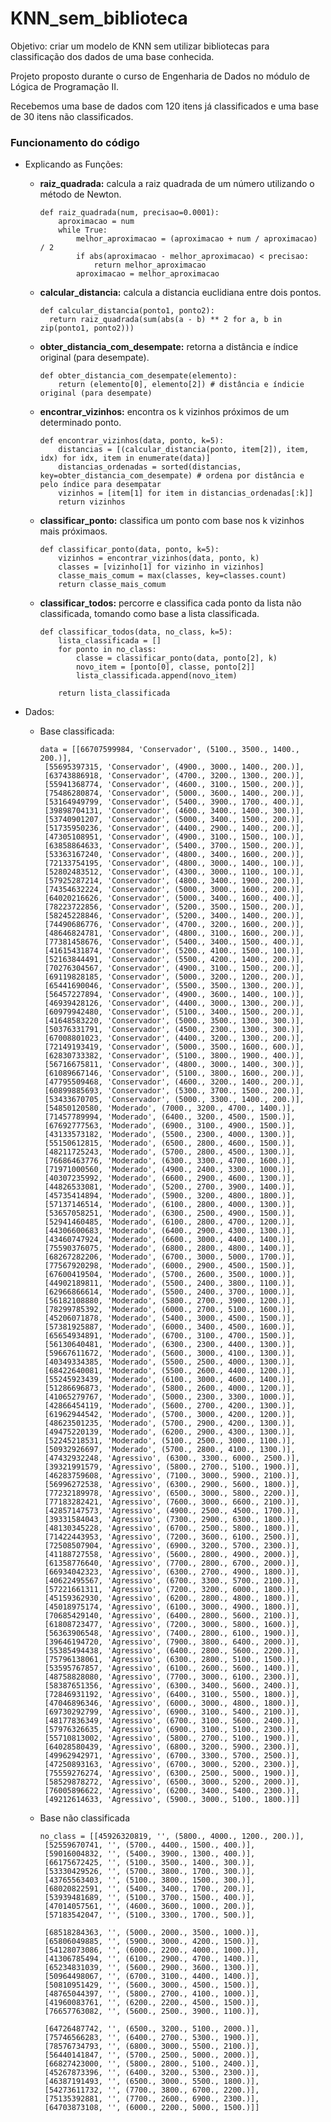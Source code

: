 # KNN_sem_biblioteca

Objetivo: criar um modelo de KNN sem utilizar bibliotecas para classificação dos dados de uma base conhecida.

Projeto proposto durante o curso de Engenharia de Dados no módulo de Lógica de Programação II.

Recebemos uma base de dados com 120 itens já classificados e uma base de 30 itens não classificados.

### Funcionamento do código

- Explicando as Funções:
  - **raiz_quadrada:** calcula a raiz quadrada de um número utilizando o método de Newton.
    
         
        def raiz_quadrada(num, precisao=0.0001):
            aproximacao = num
            while True:
                melhor_aproximacao = (aproximacao + num / aproximacao) / 2
                if abs(aproximacao - melhor_aproximacao) < precisao:
                    return melhor_aproximacao
                aproximacao = melhor_aproximacao
                  
  
  - **calcular_distancia:** calcula a distancia euclidiana entre dois pontos.

        def calcular_distancia(ponto1, ponto2):
          return raiz_quadrada(sum(abs(a - b) ** 2 for a, b in zip(ponto1, ponto2)))

  - **obter_distancia_com_desempate:** retorna a distância e índice original (para desempate).
 
        def obter_distancia_com_desempate(elemento):
            return (elemento[0], elemento[2]) # distância e índicie original (para desempate)

  - **encontrar_vizinhos:** encontra os k vizinhos próximos de um determinado ponto.
 
        def encontrar_vizinhos(data, ponto, k=5):
            distancias = [(calcular_distancia(ponto, item[2]), item, idx) for idx, item in enumerate(data)]
            distancias_ordenadas = sorted(distancias, key=obter_distancia_com_desempate) # ordena por distância e pelo índice para desempatar
            vizinhos = [item[1] for item in distancias_ordenadas[:k]]
            return vizinhos
    
  - **classificar_ponto:** classifica um ponto com base nos k vizinhos mais próximaos.
 
        def classificar_ponto(data, ponto, k=5):
            vizinhos = encontrar_vizinhos(data, ponto, k)
            classes = [vizinho[1] for vizinho in vizinhos]
            classe_mais_comum = max(classes, key=classes.count)
            return classe_mais_comum

  - **classificar_todos:** percorre e classifica cada ponto da lista não classificada, tomando como base a lista classificada.

        def classificar_todos(data, no_class, k=5):
            lista_classificada = []
            for ponto in no_class:
                classe = classificar_ponto(data, ponto[2], k)
                novo_item = [ponto[0], classe, ponto[2]]
                lista_classificada.append(novo_item)
        
            return lista_classificada

- Dados:

  - Base classificada:

        data = [[66707599984, 'Conservador', (5100., 3500., 1400., 200.)],
         [55695397315, 'Conservador', (4900., 3000., 1400., 200.)],
         [63743886918, 'Conservador', (4700., 3200., 1300., 200.)],
         [55941368774, 'Conservador', (4600., 3100., 1500., 200.)],
         [75486280874, 'Conservador', (5000., 3600., 1400., 200.)],
         [53164949799, 'Conservador', (5400., 3900., 1700., 400.)],
         [39898704131, 'Conservador', (4600., 3400., 1400., 300.)],
         [53740901207, 'Conservador', (5000., 3400., 1500., 200.)],
         [51735950236, 'Conservador', (4400., 2900., 1400., 200.)],
         [47305108951, 'Conservador', (4900., 3100., 1500., 100.)],
         [63858864633, 'Conservador', (5400., 3700., 1500., 200.)],
         [53363167240, 'Conservador', (4800., 3400., 1600., 200.)],
         [72133754195, 'Conservador', (4800., 3000., 1400., 100.)],
         [52802483512, 'Conservador', (4300., 3000., 1100., 100.)],
         [57925287214, 'Conservador', (4800., 3400., 1900., 200.)],
         [74354632224, 'Conservador', (5000., 3000., 1600., 200.)],
         [64020216626, 'Conservador', (5000., 3400., 1600., 400.)],
         [78223722856, 'Conservador', (5200., 3500., 1500., 200.)],
         [58245228846, 'Conservador', (5200., 3400., 1400., 200.)],
         [74490686776, 'Conservador', (4700., 3200., 1600., 200.)],
         [48646824781, 'Conservador', (4800., 3100., 1600., 200.)],
         [77381458676, 'Conservador', (5400., 3400., 1500., 400.)],
         [41615431874, 'Conservador', (5200., 4100., 1500., 100.)],
         [52163844491, 'Conservador', (5500., 4200., 1400., 200.)],
         [70276304567, 'Conservador', (4900., 3100., 1500., 200.)],
         [69119828185, 'Conservador', (5000., 3200., 1200., 200.)],
         [65441690046, 'Conservador', (5500., 3500., 1300., 200.)],
         [56457227894, 'Conservador', (4900., 3600., 1400., 100.)],
         [46939428126, 'Conservador', (4400., 3000., 1300., 200.)],
         [60979942480, 'Conservador', (5100., 3400., 1500., 200.)],
         [41648583220, 'Conservador', (5000., 3500., 1300., 300.)],
         [50376331791, 'Conservador', (4500., 2300., 1300., 300.)],
         [67008801023, 'Conservador', (4400., 3200., 1300., 200.)],
         [72149193419, 'Conservador', (5000., 3500., 1600., 600.)],
         [62830733382, 'Conservador', (5100., 3800., 1900., 400.)],
         [56716675811, 'Conservador', (4800., 3000., 1400., 300.)],
         [61089667146, 'Conservador', (5100., 3800., 1600., 200.)],
         [47795509468, 'Conservador', (4600., 3200., 1400., 200.)],
         [60899885693, 'Conservador', (5300., 3700., 1500., 200.)],
         [53433670705, 'Conservador', (5000., 3300., 1400., 200.)],
         [54850120580, 'Moderado', (7000., 3200., 4700., 1400.)],
         [71457789994, 'Moderado', (6400., 3200., 4500., 1500.)],
         [67692777563, 'Moderado', (6900., 3100., 4900., 1500.)],
         [43133573182, 'Moderado', (5500., 2300., 4000., 1300.)],
         [55150612815, 'Moderado', (6500., 2800., 4600., 1500.)],
         [48211725243, 'Moderado', (5700., 2800., 4500., 1300.)],
         [76686463776, 'Moderado', (6300., 3300., 4700., 1600.)],
         [71971000560, 'Moderado', (4900., 2400., 3300., 1000.)],
         [40307235992, 'Moderado', (6600., 2900., 4600., 1300.)],
         [44826533081, 'Moderado', (5200., 2700., 3900., 1400.)],
         [45735414894, 'Moderado', (5900., 3200., 4800., 1800.)],
         [57137146514, 'Moderado', (6100., 2800., 4000., 1300.)],
         [53657058251, 'Moderado', (6300., 2500., 4900., 1500.)],
         [52941460485, 'Moderado', (6100., 2800., 4700., 1200.)],
         [44306600683, 'Moderado', (6400., 2900., 4300., 1300.)],
         [43460747924, 'Moderado', (6600., 3000., 4400., 1400.)],
         [75590376075, 'Moderado', (6800., 2800., 4800., 1400.)],
         [68267282206, 'Moderado', (6700., 3000., 5000., 1700.)],
         [77567920298, 'Moderado', (6000., 2900., 4500., 1500.)],
         [67600419504, 'Moderado', (5700., 2600., 3500., 1000.)],
         [44902189811, 'Moderado', (5500., 2400., 3800., 1100.)],
         [62966866614, 'Moderado', (5500., 2400., 3700., 1000.)],
         [56182108880, 'Moderado', (5800., 2700., 3900., 1200.)],
         [78299785392, 'Moderado', (6000., 2700., 5100., 1600.)],
         [45206071878, 'Moderado', (5400., 3000., 4500., 1500.)],
         [57381925887, 'Moderado', (6000., 3400., 4500., 1600.)],
         [65654934891, 'Moderado', (6700., 3100., 4700., 1500.)],
         [56130640481, 'Moderado', (6300., 2300., 4400., 1300.)],
         [59667611672, 'Moderado', (5600., 3000., 4100., 1300.)],
         [40349334385, 'Moderado', (5500., 2500., 4000., 1300.)],
         [68422640081, 'Moderado', (5500., 2600., 4400., 1200.)],
         [55245923439, 'Moderado', (6100., 3000., 4600., 1400.)],
         [51286696873, 'Moderado', (5800., 2600., 4000., 1200.)],
         [41065279767, 'Moderado', (5000., 2300., 3300., 1000.)],
         [42866454119, 'Moderado', (5600., 2700., 4200., 1300.)],
         [61962944542, 'Moderado', (5700., 3000., 4200., 1200.)],
         [48623501235, 'Moderado', (5700., 2900., 4200., 1300.)],
         [49475220139, 'Moderado', (6200., 2900., 4300., 1300.)],
         [52245218531, 'Moderado', (5100., 2500., 3000., 1100.)],
         [50932926697, 'Moderado', (5700., 2800., 4100., 1300.)],
         [47432932248, 'Agressivo', (6300., 3300., 6000., 2500.)],
         [39321991579, 'Agressivo', (5800., 2700., 5100., 1900.)],
         [46283759608, 'Agressivo', (7100., 3000., 5900., 2100.)],
         [56996272538, 'Agressivo', (6300., 2900., 5600., 1800.)],
         [77232189978, 'Agressivo', (6500., 3000., 5800., 2200.)],
         [77183282421, 'Agressivo', (7600., 3000., 6600., 2100.)],
         [42857147573, 'Agressivo', (4900., 2500., 4500., 1700.)],
         [39331584043, 'Agressivo', (7300., 2900., 6300., 1800.)],
         [48130345228, 'Agressivo', (6700., 2500., 5800., 1800.)],
         [71422443953, 'Agressivo', (7200., 3600., 6100., 2500.)],
         [72508507904, 'Agressivo', (6900., 3200., 5700., 2300.)],
         [41188727558, 'Agressivo', (5600., 2800., 4900., 2000.)],
         [61358776640, 'Agressivo', (7700., 2800., 6700., 2000.)],
         [66934042323, 'Agressivo', (6300., 2700., 4900., 1800.)],
         [40622495567, 'Agressivo', (6700., 3300., 5700., 2100.)],
         [57221661311, 'Agressivo', (7200., 3200., 6000., 1800.)],
         [45159362930, 'Agressivo', (6200., 2800., 4800., 1800.)],
         [45018975174, 'Agressivo', (6100., 3000., 4900., 1800.)],
         [70685429140, 'Agressivo', (6400., 2800., 5600., 2100.)],
         [61808723477, 'Agressivo', (7200., 3000., 5800., 1600.)],
         [56363906548, 'Agressivo', (7400., 2800., 6100., 1900.)],
         [39646194720, 'Agressivo', (7900., 3800., 6400., 2000.)],
         [55385494438, 'Agressivo', (6400., 2800., 5600., 2200.)],
         [75796138061, 'Agressivo', (6300., 2800., 5100., 1500.)],
         [53595767857, 'Agressivo', (6100., 2600., 5600., 1400.)],
         [48758828080, 'Agressivo', (7700., 3000., 6100., 2300.)],
         [58387651356, 'Agressivo', (6300., 3400., 5600., 2400.)],
         [72846931192, 'Agressivo', (6400., 3100., 5500., 1800.)],
         [47046896346, 'Agressivo', (6000., 3000., 4800., 1800.)],
         [69730292799, 'Agressivo', (6900., 3100., 5400., 2100.)],
         [48177836349, 'Agressivo', (6700., 3100., 5600., 2400.)],
         [57976326635, 'Agressivo', (6900., 3100., 5100., 2300.)],
         [55710813002, 'Agressivo', (5800., 2700., 5100., 1900.)],
         [64028580439, 'Agressivo', (6800., 3200., 5900., 2300.)],
         [49962942971, 'Agressivo', (6700., 3300., 5700., 2500.)],
         [47250893163, 'Agressivo', (6700., 3000., 5200., 2300.)],
         [75559276274, 'Agressivo', (6300., 2500., 5000., 1900.)],
         [58529878272, 'Agressivo', (6500., 3000., 5200., 2000.)],
         [76005896622, 'Agressivo', (6200., 3400., 5400., 2300.)],
         [49212614633, 'Agressivo', (5900., 3000., 5100., 1800.)]]


  - Base não classificada
    
        no_class = [[45926320819, '', (5800., 4000., 1200., 200.)],
         [52559670741, '', (5700., 4400., 1500., 400.)],
         [59016004832, '', (5400., 3900., 1300., 400.)],
         [66175672425, '', (5100., 3500., 1400., 300.)],
         [53330429526, '', (5700., 3800., 1700., 300.)],
         [43765563403, '', (5100., 3800., 1500., 300.)],
         [68020822591, '', (5400., 3400., 1700., 200.)],
         [53939481689, '', (5100., 3700., 1500., 400.)],
         [47014057561, '', (4600., 3600., 1000., 200.)],
         [57183542047, '', (5100., 3300., 1700., 500.)],
        
         [68518284363, '', (5000., 2000., 3500., 1000.)],
         [65806049885, '', (5900., 3000., 4200., 1500.)],
         [54128073086, '', (6000., 2200., 4000., 1000.)],
         [41306785494, '', (6100., 2900., 4700., 1400.)],
         [65234831039, '', (5600., 2900., 3600., 1300.)],
         [50964498067, '', (6700., 3100., 4400., 1400.)],
         [50810951429, '', (5600., 3000., 4500., 1500.)],
         [48765044397, '', (5800., 2700., 4100., 1000.)],
         [41960083761, '', (6200., 2200., 4500., 1500.)],
         [76657763082, '', (5600., 2500., 3900., 1100.)],
        
         [64726487742, '', (6500., 3200., 5100., 2000.)],
         [75746566283, '', (6400., 2700., 5300., 1900.)],
         [78576734793, '', (6800., 3000., 5500., 2100.)],
         [56440141847, '', (5700., 2500., 5000., 2000.)],
         [66827423000, '', (5800., 2800., 5100., 2400.)],
         [45267873396, '', (6400., 3200., 5300., 2300.)],
         [46387191493, '', (6500., 3000., 5500., 1800.)],
         [54273611732, '', (7700., 3800., 6700., 2200.)],
         [75135392881, '', (7700., 2600., 6900., 2300.)],
         [64703873108, '', (6000., 2200., 5000., 1500.)]]

